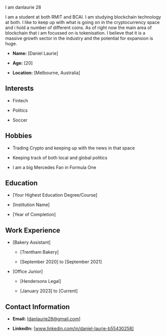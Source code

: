 I am danlaurie 28

I am a student at both RMIT and BCAI. I am studying blockchain technology at both. I like to keep up with what is going on in the cryptocurrency space and i hold a number of different coins.
As of right now the main area of blockchain that i am focussed on is tokenisation. I believe that it is a massive growth sector in the industry and the potential for expansion is huge.

- **Name:** [Daniel Laurie]

- **Age:** [20]

- **Location:** [Melbourne, Australia]



## Interests

- Fintech

- Politics

- Soccer



## Hobbies

- Trading Crypto and keeping up with the news in that space

- Keeping track of both local and global politics

- I am a big Mercedes Fan in Formula One



## Education

- [Your Highest Education Degree/Course]

- [Institution Name]

- [Year of Completion]



## Work Experience

- [Bakery Assistant]

  - [Trentham Bakery]

  - [September 2020] to [September 2021]


- [Office Junior]

  - [Hendersons Legal]

  - [January 2023] to [Current]



## Contact Information

- **Email:** [danlaurie28@gmail.com]

- **LinkedIn:** [www.linkedin.com/in/daniel-laurie-b55430258]
